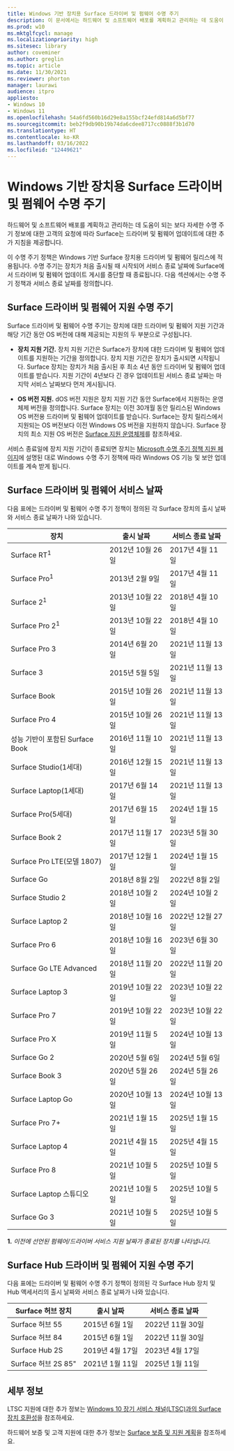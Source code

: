```yaml
---
title: Windows 기반 장치용 Surface 드라이버 및 펌웨어 수명 주기
description: 이 문서에서는 하드웨어 및 소프트웨어 배포를 계획하고 관리하는 데 도움이 되는 자세한 수명 주기 정보를 제공합니다.
ms.prod: w10
ms.mktglfcycl: manage
ms.localizationpriority: high
ms.sitesec: library
author: coveminer
ms.author: greglin
ms.topic: article
ms.date: 11/30/2021
ms.reviewer: phorton
manager: laurawi
audience: itpro
appliesto:
- Windows 10
- Windows 11
ms.openlocfilehash: 54a6fd560b16d29e8a155bcf24efd814a6d5bf77
ms.sourcegitcommit: beb2f9db90b19b74da6cdee8717cc0888f3b1d70
ms.translationtype: HT
ms.contentlocale: ko-KR
ms.lasthandoff: 03/16/2022
ms.locfileid: "12449621"
---
```

# <a name="surface-driver-and-firmware-lifecycle-for-windows-based-devices"></a>Windows 기반 장치용 Surface 드라이버 및 펌웨어 수명 주기
 
하드웨어 및 소프트웨어 배포를 계획하고 관리하는 데 도움이 되는 보다 자세한 수명 주기 정보에 대한 고객의 요청에 따라 Surface는 드라이버 및 펌웨어 업데이트에 대한 추가 지침을 제공합니다.
 
이 수명 주기 정책은 Windows 기반 Surface 장치용 드라이버 및 펌웨어 릴리스에 적용됩니다. 수명 주기는 장치가 처음 출시될 때 시작되어 서비스 종료 날짜에 Surface에서 드라이버 및 펌웨어 업데이트 게시를 중단할 때 종료됩니다. 다음 섹션에서는 수명 주기 정책과 서비스 종료 날짜를 정의합니다.

## <a name="surface-driver-and-firmware-support-lifecycle"></a>Surface 드라이버 및 펌웨어 지원 수명 주기
 
Surface 드라이버 및 펌웨어 수명 주기는 장치에 대한 드라이버 및 펌웨어 지원 기간과 해당 기간 동안 OS 버전에 대해 제공되는 지원의 두 부분으로 구성됩니다.

- **장치 지원 기간.** 장치 지원 기간은 Surface가 장치에 대한 드라이버 및 펌웨어 업데이트를 지원하는 기간을 정의합니다. 장치 지원 기간은 장치가 출시되면 시작됩니다. Surface 장치는 장치가 처음 출시된 후 최소 4년 동안 드라이버 및 펌웨어 업데이트를 받습니다. 지원 기간이 4년보다 긴 경우 업데이트된 서비스 종료 날짜는 마지막 서비스 날짜보다 먼저 게시됩니다.

- **OS 버전 지원.** dOS 버전 지원은 장치 지원 기간 동안 Surface에서 지원하는 운영 체제 버전을 정의합니다. Surface 장치는 이전 30개월 동안 릴리스된 Windows OS 버전용 드라이버 및 펌웨어 업데이트를 받습니다. Surface는 장치 릴리스에서 지원되는 OS 버전보다 이전 Windows OS 버전을 지원하지 않습니다. Surface 장치의 최소 지원 OS 버전은 [Surface 지원 운영체제](https://support.microsoft.com/help/2858199/surface-supported-operating-systems)를 참조하세요.  

 
서비스 종료일에 장치 지원 기간이 종료되면 장치는 [Microsoft 수명 주기 정책 지원 페이지](https://support.microsoft.com/hub/4095338/microsoft-lifecycle-policy)에 설명된 대로 Windows 수명 주기 정책에 따라 Windows OS 기능 및 보안 업데이트를 계속 받게 됩니다.
 

## <a name="surface-driver-and-firmware-servicing-dates"></a>Surface 드라이버 및 펌웨어 서비스 날짜

다음 표에는 드라이버 및 펌웨어 수명 주기 정책이 정의된 각 Surface 장치의 출시 날짜와 서비스 종료 날짜가 나와 있습니다.
 

 장치                             | 출시 날짜 | 서비스 종료 날짜 |
| ---------------------------------- | ------------ | --------------------- |
| Surface RT<sup>1</sup>             | 2012년 10월 26일   | 2017년 4월 11일             |
| Surface Pro<sup>1</sup>            | 2013년 2월 9일     | 2017년 4월 11일             |
| Surface 2<sup>1</sup>              | 2013년 10월 22일   | 2018년 4월 10일             |
| Surface Pro 2<sup>1</sup>          | 2013년 10월 22일   | 2018년 4월 10일             |
| Surface Pro 3                      | 2014년 6월 20일    | 2021년 11월 13일            |
| Surface 3                          | 2015년 5월 5일     | 2021년 11월 13일            |
| Surface Book                       | 2015년 10월 26일   | 2021년 11월 13일            |
| Surface Pro 4                      | 2015년 10월 26일   | 2021년 11월 13일            |
| 성능 기반이 포함된 Surface Book | 2016년 11월 10일   | 2021년 11월 13일            |
| Surface Studio(1세대)           | 2016년 12월 15일   | 2021년 11월 13일            |
| Surface Laptop(1세대)           | 2017년 6월 14일    | 2021년 11월 13일            |
| Surface Pro(5세대)              | 2017년 6월 15일    | 2024년 1월 15일            |
| Surface Book 2                     | 2017년 11월 17일   | 2023년 5월 30일            |
| Surface Pro LTE(모델 1807)       | 2017년 12월 1일    | 2024년 1월 15일             |
| Surface Go                         | 2018년 8월 2일     | 2022년 8월 2일              |
| Surface Studio 2                   | 2018년 10월 2일    | 2024년 10월 2일             |
| Surface Laptop 2                   | 2018년 10월 16일   | 2022년 12월 27일            |
| Surface Pro 6                      | 2018년 10월 16일   | 2023년 6월 30일           |
| Surface Go LTE Advanced       | 2018년 11월 20일   | 2022년 11월 20일            |
| Surface Laptop 3                   | 2019년 10월 22일   | 2023년 10월 22일            |
| Surface Pro 7                      | 2019년 10월 22일   | 2023년 10월 22일            |
| Surface Pro X                      | 2019년 11월 5일    | 2024년 10월 13일             |
| Surface Go 2                       | 2020년 5월 6일     | 2024년 5월 6일              |
| Surface Book 3                     | 2020년 5월 26일    | 2024년 5월 26일             |
| Surface Laptop Go                  | 2020년 10월 13일   | 2024년 10월 13일            |
| Surface Pro 7+                     | 2021년 1월 15일 | 2025년 1월 15일 |
| Surface Laptop 4                   | 2021년 4월 15일   | 2025년 4월 15일 |
| Surface Pro 8                      | 2021년 10월 5일   |2025년 10월 5일|
| Surface Laptop 스튜디오              | 2021년 10월 5일   |2025년 10월 5일|
| Surface Go 3                       | 2021년 10월 5일   |2025년 10월 5일|

 **1.** *이전에 선언된 펌웨어/드라이버 서비스 지원 날짜가 종료된 장치를 나타냅니다.*

## <a name="surface-hub-driver-and-firmware-support-lifecycle"></a>Surface Hub 드라이버 및 펌웨어 지원 수명 주기

다음 표에는 드라이버 및 펌웨어 수명 주기 정책이 정의된 각 Surface Hub 장치 및 Hub 액세서리의 출시 날짜와 서비스 종료 날짜가 나와 있습니다.
 

| Surface 허브 장치     | 출시 날짜              | 서비스 종료 날짜   |
| ---------------------- | ------------------------- | ---------------------------- |
| Surface 허브 55         | 2015년 6월 1일              | 2022년 11월 30일 |
| Surface 허브 84         | 2015년 6월 1일              | 2022년 11월 30일 |
| Surface Hub 2S         | 2019년 4월 17일            | 2023년 4월 17일    |
| Surface 허브 2S 85"     | 2021년 1월 11일          | 2025년 1월 11일  | 
 
## <a name="learn-more"></a>세부 정보

LTSC 지원에 대한 추가 정보는 [Windows 10 장기 서비스 채널(LTSC)과의 Surface 장치 호환성](surface-device-compatibility-with-windows-10-ltsc.md)을 참조하세요.

하드웨어 보증 및 고객 지원에 대한 추가 정보는 [Surface 보증 및 지원 계획](https://www.microsoft.com/surface/business/warranty-service-offerings-and-support)을 참조하세요.
